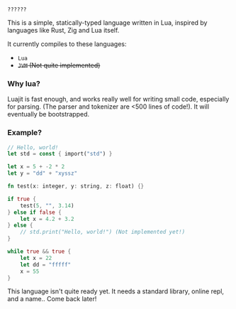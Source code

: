 `??????`

This is a simple, statically-typed language written in Lua, inspired by languages like Rust, Zig and Lua itself.

It currently compiles to these languages:
* `Lua`
* ~~`JVM` (Not quite implemented)~~

### Why lua?

Luajit is fast enough, and works really well for writing small code, especially for parsing. (The parser and tokenizer are <500 lines of code!). It will eventually be bootstrapped.

### Example?

```rs
// Hello, world!
let std = const { import("std") }

let x = 5 + -2 * 2
let y = "dd" + "xyssz"

fn test(x: integer, y: string, z: float) {}

if true {
	test(5, "", 3.14)
} else if false {
	let x = 4.2 + 3.2
} else {
	// std.print("Hello, world!") (Not implemented yet!)
}

while true && true {
	let x = 22
	let dd = "fffff"
	x = 55
}
```

This language isn't quite ready yet. It needs a standard library, online repl, and a name..
Come back later!